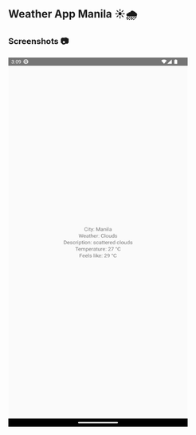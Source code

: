 ## Weather App Manila ☀🌧

### Screenshots 📷

<img src="screenshots/screenshot2.png" align="left" height="740" width="360" ></a>
